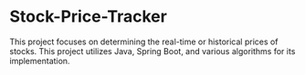 # Stock-Price-Tracker
This project focuses on determining the real-time or historical prices of stocks.
This project utilizes Java, Spring Boot, and various algorithms for its implementation.
